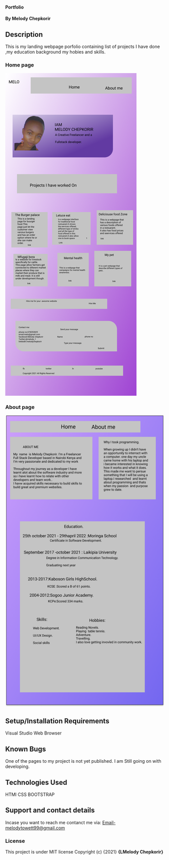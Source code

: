 
#### Portfolio
#### By Melody Chepkorir
## Description
This is my landing webpage porfolio containing list of projects I have done ,my education background my hobies and skills.
### Home page
![alt text](https://github.com/melodytowett/portfolio/blob/master/images/Frame%201%20(4).png?raw=true)
### About page
![alt text](https://github.com/melodytowett/portfolio/blob/master/images/Frame%201%20(5).png?raw=true)

## Setup/Installation Requirements
Visual Studio
Web Browser

## Known Bugs
One of the pages to my project is not yet published. I am Still going on with developing.
## Technologies Used
HTMl
CSS
BOOTSTRAP
## Support and contact details
Incase you want to reach me contanct me via: Email-melodytowett99@gmail.com
### License
This project is under MIT license
Copyright (c) {2021} **{LMelody Chepkorir}**
